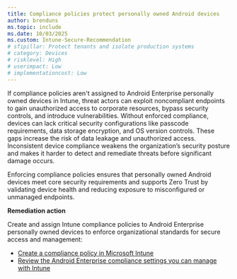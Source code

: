 ```yaml
---
title: Compliance policies protect personally owned Android devices
author: brenduns
ms.topic: include
ms.date: 10/03/2025
ms.custom: Intune-Secure-Recommendation
# sfipillar: Protect tenants and isolate production systems
# category: Devices
# risklevel: High
# userimpact: Low
# implementationcost: Low
---
```

If compliance policies aren't assigned to Android Enterprise personally owned devices in Intune, threat actors can exploit noncompliant endpoints to gain unauthorized access to corporate resources, bypass security controls, and introduce vulnerabilities. Without enforced compliance, devices can lack critical security configurations like passcode requirements, data storage encryption, and OS version controls. These gaps increase the risk of data leakage and unauthorized access. Inconsistent device compliance weakens the organization’s security posture and makes it harder to detect and remediate threats before significant damage occurs.

Enforcing compliance policies ensures that personally owned Android devices meet core security requirements and supports Zero Trust by validating device health and reducing exposure to misconfigured or unmanaged endpoints.

**Remediation action**

Create and assign Intune compliance policies to Android Enterprise personally owned devices to enforce organizational standards for secure access and management:  
- [Create a compliance policy in Microsoft Intune](/intune/intune-service/protect/create-compliance-policy#create-the-policy)
- [Review the Android Enterprise compliance settings you can manage with Intune](/intune/intune-service/protect/compliance-policy-create-android-for-work)
